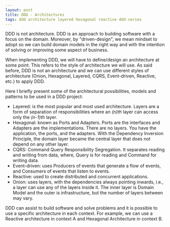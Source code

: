 ```yaml
---
layout: post
title: DDD - Architectures
tags: ddd architecture layered hexagonal reactive ddd-series
---
```


DDD is not architecture. DDD is an approach to building software with a focus on the domain. Moreover, by "driven-design", we mean mindset to adopt so we can build domain models in the right way and with the intention of solving or improving some aspect of business.

When implementing DDD, we will have to define/design an architecture at some point. This refers to the style of architecture we will use. As said before, DDD is not an architecture and we can use different styles of architecture (Onion, Hexagonal, Layered, CQRS, Event-driven, Reactive, etc.) to apply DDD.

Here I briefly present some of the architectural possibilities, models and patterns to be used in a DDD project:

- Layered: is the most popular and most used architecture. Layers are a form of separation of responsibilities where an *(n)th* layer can access only the *(n-1)th* layer.
- Hexagonal: known as Ports and Adapters. Ports are the interfaces and Adapters are the implementations. There are no layers. You have the application, the ports, and the adapters. With the Dependency Inversion Principle, the domain layer became the central layer that does not depend on any other layer.
- CQRS: Command Query Responsibility Segregation. It separates reading and writing from data, where, Query is for reading and Command for writing data.
- Event-driven: uses Producers of events that generate a flow of events, and Consumers of events that listen to events.
- Reactive: used to create distributed and concurrent applications.
- Onion: uses layers, with the dependencies always pointing inwards, i.e., a layer can use any of the layers inside it. The inner layer is Domain Model and the outer is infrastructure, but the number of layers between may vary.

DDD can assist to build software and solve problems and it is possible to use a specific architecture in each context. For example, we can use a Reactive architecture in context A and Hexagonal Architecture in context B.



